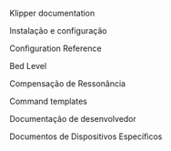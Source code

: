Klipper documentation

Instalação e configuração

Configuration Reference

Bed Level

Compensação de Ressonância

Command templates

Documentação de desenvolvedor

Documentos de Dispositivos Específicos
